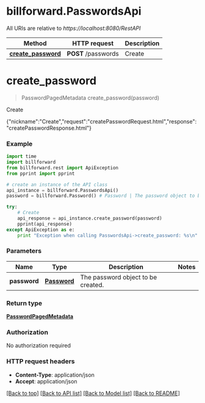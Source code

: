 # billforward.PasswordsApi

All URIs are relative to *https://localhost:8080/RestAPI*

Method | HTTP request | Description
------------- | ------------- | -------------
[**create_password**](PasswordsApi.md#create_password) | **POST** /passwords | Create


# **create_password**
> PasswordPagedMetadata create_password(password)

Create

{\"nickname\":\"Create\",\"request\":\"createPasswordRequest.html\",\"response\":\"createPasswordResponse.html\"}

### Example 
```python
import time
import billforward
from billforward.rest import ApiException
from pprint import pprint

# create an instance of the API class
api_instance = billforward.PasswordsApi()
password = billforward.Password() # Password | The password object to be created.

try: 
    # Create
    api_response = api_instance.create_password(password)
    pprint(api_response)
except ApiException as e:
    print "Exception when calling PasswordsApi->create_password: %s\n" % e
```

### Parameters

Name | Type | Description  | Notes
------------- | ------------- | ------------- | -------------
 **password** | [**Password**](Password.md)| The password object to be created. | 

### Return type

[**PasswordPagedMetadata**](PasswordPagedMetadata.md)

### Authorization

No authorization required

### HTTP request headers

 - **Content-Type**: application/json
 - **Accept**: application/json

[[Back to top]](#) [[Back to API list]](../README.md#documentation-for-api-endpoints) [[Back to Model list]](../README.md#documentation-for-models) [[Back to README]](../README.md)

